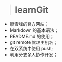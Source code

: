 > # learnGit

* 廖雪峰的官方网站；
* Markdown 的基本语法；
* README.md 的使用；
* git remote 管理主机名；
* 在双系统中使用 push;
* 利用分支多人协作开发；
